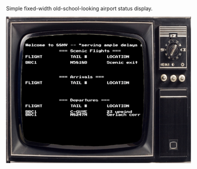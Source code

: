 Simple fixed-width old-school-looking airport status display.


![Screenshot](screenshot.png?raw=true "Screenshot of App")
